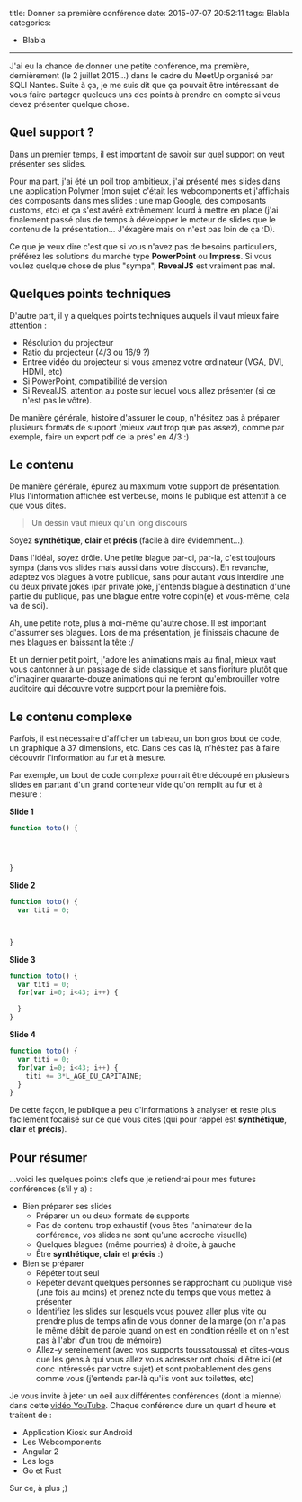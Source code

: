 title: Donner sa première conférence
date: 2015-07-07 20:52:11
tags: Blabla
categories:
- Blabla
---

J'ai eu la chance de donner une petite conférence, ma première, dernièrement (le 2 juillet 2015...) dans le cadre du MeetUp organisé par SQLI Nantes. Suite à ça, je me suis dit que ça pouvait être intéressant de vous faire partager quelques uns des points à prendre en compte si vous devez présenter quelque chose.
<!-- more -->

## Quel support ?

Dans un premier temps, il est important de savoir sur quel support on veut présenter ses slides.

Pour ma part, j'ai été un poil trop ambitieux, j'ai présenté mes slides dans une application Polymer (mon sujet c'était les webcomponents et j'affichais des composants dans mes slides : une map Google, des composants customs, etc) et ça s'est avéré extrêmement lourd à mettre en place (j'ai finalement passé plus de temps à développer le moteur de slides que le contenu de la présentation... J'éxagère mais on n'est pas loin de ça :D).

Ce que je veux dire c'est que si vous n'avez pas de besoins particuliers, préférez les solutions du marché type **PowerPoint** ou **Impress**. Si vous voulez quelque chose de plus "sympa", **RevealJS** est vraiment pas mal.

## Quelques points techniques

D'autre part, il y a quelques points techniques auquels il vaut mieux faire attention :

- Résolution du projecteur
- Ratio du projecteur (4/3 ou 16/9 ?)
- Entrée vidéo du projecteur si vous amenez votre ordinateur (VGA, DVI, HDMI, etc)
- Si PowerPoint, compatibilité de version
- Si RevealJS, attention au poste sur lequel vous allez présenter (si ce n'est pas le vôtre).

De manière générale, histoire d'assurer le coup, n'hésitez pas à préparer plusieurs formats de support (mieux vaut trop que pas assez), comme par exemple, faire un export pdf de la prés' en 4/3 :)

## Le contenu

De manière générale, épurez au maximum votre support de présentation. Plus l'information affichée est verbeuse, moins le publique est attentif à ce que vous dites.

>Un dessin vaut mieux qu'un long discours

Soyez **synthétique**, **clair** et **précis** (facile à dire évidemment...).

Dans l'idéal, soyez drôle. Une petite blague par-ci, par-là, c'est toujours sympa (dans vos slides mais aussi dans votre discours). En revanche, adaptez vos blagues à votre publique, sans pour autant vous interdire une ou deux private jokes (par private joke, j'entends blague à destination d'une partie du publique, pas une blague entre votre copin(e) et vous-même, cela va de soi).

Ah, une petite note, plus à moi-même qu'autre chose. Il est important d'assumer ses blagues. Lors de ma présentation, je finissais chacune de mes blagues en baissant la tête :/

Et un dernier petit point, j'adore les animations mais au final, mieux vaut vous cantonner à un passage de slide classique et sans fioriture plutôt que d'imaginer quarante-douze animations qui ne feront qu'embrouiller votre auditoire qui découvre votre support pour la première fois.

## Le contenu complexe

Parfois, il est nécessaire d'afficher un tableau, un bon gros bout de code, un graphique à 37 dimensions, etc. Dans ces cas là, n'hésitez pas à faire découvrir l'information au fur et à mesure.

Par exemple, un bout de code complexe pourrait être découpé en plusieurs slides en partant d'un grand conteneur vide qu'on remplit au fur et à mesure :

**Slide 1**

  ```javascript
  function toto() {




  }
  ```

**Slide 2**

  ```javascript
  function toto() {
    var titi = 0;



  }
  ```

**Slide 3**

  ```javascript
  function toto() {
    var titi = 0;
    for(var i=0; i<43; i++) {

    }
  }
  ```

**Slide 4**

  ```javascript
  function toto() {
    var titi = 0;
    for(var i=0; i<43; i++) {
      titi += 3*L_AGE_DU_CAPITAINE;
    }
  }
  ```

De cette façon, le publique a peu d'informations à analyser et reste plus facilement focalisé sur ce que vous dites (qui pour rappel est **synthétique**, **clair** et **précis**).

## Pour résumer

...voici les quelques points clefs que je retiendrai pour mes futures conférences (s'il y a) :

- Bien préparer ses slides
  - Préparer un ou deux formats de supports
  - Pas de contenu trop exhaustif (vous êtes l'animateur de la conférence, vos slides ne sont qu'une accroche visuelle)
  - Quelques blagues (même pourries) à droite, à gauche
  - Être **synthétique**, **clair** et **précis** :)
- Bien se préparer
  - Répéter tout seul
  - Répéter devant quelques personnes se rapprochant du publique visé (une fois au moins) et prenez note du temps que vous mettez à présenter
  - Identifiez les slides sur lesquels vous pouvez aller plus vite ou prendre plus de temps afin de vous donner de la marge (on n'a pas le même débit de parole quand on est en condition réelle et on n'est pas à l'abri d'un trou de mémoire)
  - Allez-y sereinement (avec vos supports toussatoussa) et dites-vous que les gens à qui vous allez vous adresser ont choisi d'être ici (et donc intéressés par votre sujet) et sont probablement des gens comme vous (j'entends par-là qu'ils vont aux toilettes, etc)

Je vous invite à jeter un oeil aux différentes conférences (dont la mienne) dans cette [vidéo YouTube](https://www.youtube.com/watch?v=OKg9gIs6W0Y). Chaque conférence dure un quart d'heure et traitent de :
- Application Kiosk sur Android
- Les Webcomponents
- Angular 2
- Les logs
- Go et Rust

Sur ce, à plus ;)
